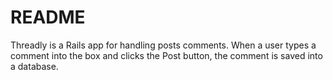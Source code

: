 # README

Threadly is a Rails app for handling posts comments. When a user types a comment into the box and clicks the Post button, the comment is saved into a database.
